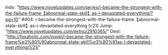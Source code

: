 Indx: "https://www.novelupdates.com/series/i-became-the-strongest-with-the-failure-frame【abnormal-state-skill】as-i-devastated-everything/?pg=10"
#404: i-became-the-strongest-with-the-failure-frame【abnormal-state-skill】as-i-devastated-everything [c21]
Jump: "https://www.novelupdates.com/extnu/2910365/"
Dest: "http://foxaholic.com/novel/i-became-the-strongest-with-the-failure-frame%e3%80%90abnormal-state-skill%e3%80%91as-i-devastated-everything/1/21/"